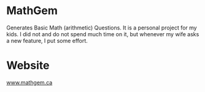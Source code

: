 # MathGem
Generates Basic Math (arithmetic) Questions. It is a personal project for my kids. I did not and do not spend much time on it, but whenever my wife asks a new feature, I put some effort. 

# Website
<a href="http://www.mathgem.ca" target="blank">www.mathgem.ca</a>
